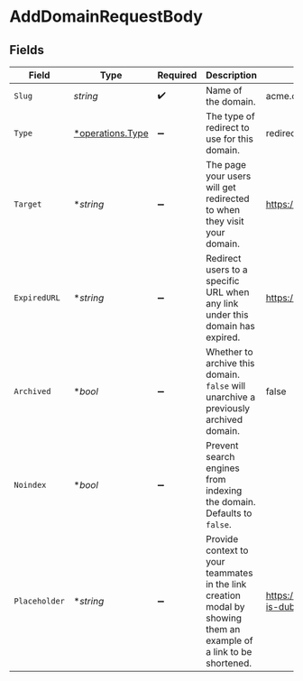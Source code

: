 # AddDomainRequestBody


## Fields

| Field                                                                                                              | Type                                                                                                               | Required                                                                                                           | Description                                                                                                        | Example                                                                                                            |
| ------------------------------------------------------------------------------------------------------------------ | ------------------------------------------------------------------------------------------------------------------ | ------------------------------------------------------------------------------------------------------------------ | ------------------------------------------------------------------------------------------------------------------ | ------------------------------------------------------------------------------------------------------------------ |
| `Slug`                                                                                                             | *string*                                                                                                           | :heavy_check_mark:                                                                                                 | Name of the domain.                                                                                                | acme.com                                                                                                           |
| `Type`                                                                                                             | [*operations.Type](../../models/operations/type.md)                                                                | :heavy_minus_sign:                                                                                                 | The type of redirect to use for this domain.                                                                       | redirect                                                                                                           |
| `Target`                                                                                                           | **string*                                                                                                          | :heavy_minus_sign:                                                                                                 | The page your users will get redirected to when they visit your domain.                                            | https://acme.com/landing                                                                                           |
| `ExpiredURL`                                                                                                       | **string*                                                                                                          | :heavy_minus_sign:                                                                                                 | Redirect users to a specific URL when any link under this domain has expired.                                      | https://acme.com/expired                                                                                           |
| `Archived`                                                                                                         | **bool*                                                                                                            | :heavy_minus_sign:                                                                                                 | Whether to archive this domain. `false` will unarchive a previously archived domain.                               | false                                                                                                              |
| `Noindex`                                                                                                          | **bool*                                                                                                            | :heavy_minus_sign:                                                                                                 | Prevent search engines from indexing the domain. Defaults to `false`.                                              |                                                                                                                    |
| `Placeholder`                                                                                                      | **string*                                                                                                          | :heavy_minus_sign:                                                                                                 | Provide context to your teammates in the link creation modal by showing them an example of a link to be shortened. | https://dub.co/help/article/what-is-dub                                                                            |